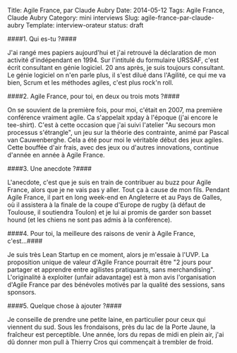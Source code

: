 Title: Agile France, par Claude Aubry
Date: 2014-05-12
Tags: Agile France, Claude Aubry
Category: mini interviews
Slug: agile-france-par-claude-aubry
Template: interview-orateur
status: draft




####1. Qui es-tu ?####

J'ai rangé mes papiers aujourd'hui et j'ai retrouvé la déclaration de mon activité d'indépendant en 1994. Sur l'intitulé du formulaire URSSAF, c'est écrit consultant en génie logiciel. 20 ans après, je suis toujours consultant. Le génie logiciel on n'en parle plus, il s'est dilué dans l'Agilité, ce qui me va bien, Scrum et les méthodes agiles, c'est plus rock'n roll.

####2. Agile France, pour toi, en deux ou trois mots ?####

On se souvient de la première fois, pour moi, c'était en 2007, ma première conférence vraiment agile. Ca s'appelait xpday à l'époque (j'ai encore le tee-shirt).
C'est à cette occasion que j'ai suivi l'atelier "Au secours mon processus s'étrangle", un jeu sur la théorie des contrainte, animé par Pascal van Cauwenberghe. Cela a été pour moi le véritable début des jeux agiles. Cette bouffée d'air frais, avec des jeux ou d'autres innovations, continue d'année en année à Agile France.

####3. Une anecdote ?####

L'anecdote, c'est que je suis en train de contribuer au buzz pour Agile France, alors que je ne vais pas y aller. Tout ça à cause de mon fils. Pendant Agile France, il part en long week-end en Angleterre et au Pays de Galles, où il assistera à la finale de la coupe d'Europe de rugby (à défaut de Toulouse, il soutiendra Toulon) et je lui ai promis de garder son basset hound (et les chiens ne sont pas admis à la conférence).

####4. Pour toi, la meilleure des raisons de venir à Agile France, c'est...####

Je suis très Lean Startup en ce moment, alors je m'essaie à l'UVP. La proposition unique de valeur d'Agile France pourrait être "2 jours pour partager et apprendre entre agilistes pratiquants, sans merchandising".
L'originalité à exploiter (unfair adavantage) est à mon avis l'organisation d'Agile France par des bénévoles motivés par la qualité des sessions, sans sponsors.

####5. Quelque chose à ajouter ?####

Je conseille de prendre une petite laine, en particulier pour ceux qui viennent du sud. Sous les frondaisons, près du lac de la Porte Jaune, la fraîcheur est perceptible. Une année, lors du repas de midi en plein air, j'ai dû donner mon pull à Thierry Cros qui commençait à trembler de froid.
